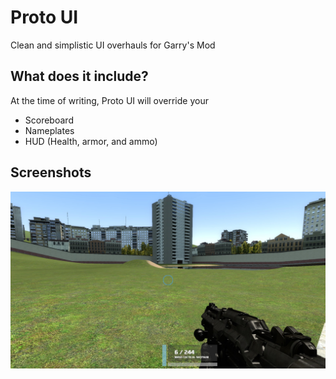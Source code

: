 # Proto UI
Clean and simplistic UI overhauls for Garry's Mod

## What does it include?

At the time of writing, Proto UI will override your

* Scoreboard
* Nameplates
* HUD (Health, armor, and ammo)

## Screenshots

![Full Health and Armor](/screenshots/full.jpg?raw=true "Full Health and Armor")